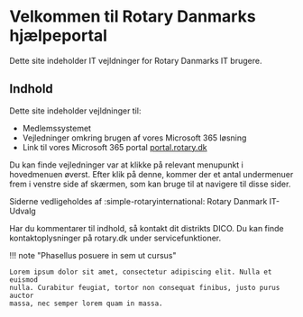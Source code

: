 # Velkommen til Rotary Danmarks hjælpeportal

Dette site indeholder IT vejldninger for Rotary Danmarks IT brugere.

## Indhold

Dette site indeholder vejldninger til:

- Medlemssystemet
- Vejledninger omkring brugen af vores Microsoft 365 løsning
- Link til vores Microsoft 365 portal <a href=https://portal.rotary.dk target=_blank>portal.rotary.dk</a>

Du kan finde vejledninger var at klikke på relevant menupunkt i hovedmenuen øverst. Efter klik på denne, kommer der et antal undermenuer frem i venstre side af skærmen, som kan bruge til at navigere til disse sider.

Siderne vedligeholdes af :simple-rotaryinternational: Rotary Danmark IT-Udvalg

Har du kommentarer til indhold, så kontakt dit distrikts DICO. Du kan finde kontaktoplysninger på rotary.dk under servicefunktioner.

!!! note "Phasellus posuere in sem ut cursus"

    Lorem ipsum dolor sit amet, consectetur adipiscing elit. Nulla et euismod
    nulla. Curabitur feugiat, tortor non consequat finibus, justo purus auctor
    massa, nec semper lorem quam in massa.